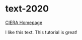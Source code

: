 # text-2020

[CIERA Homepage](https://ciera.northwestern.edu/)

I like this text.  This tutorial is great!
